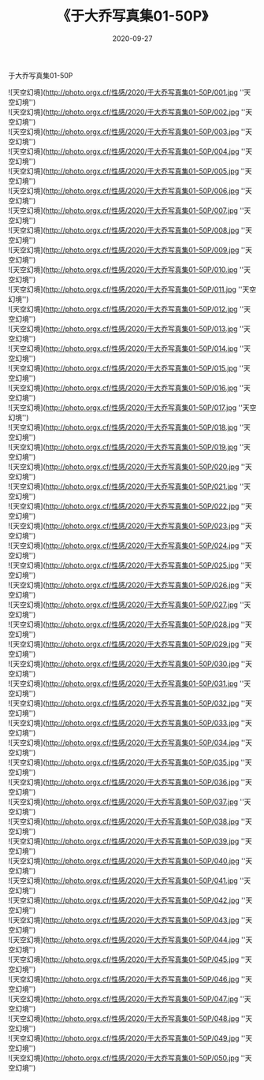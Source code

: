﻿---
layout: post
title:  《于大乔写真集01-50P》
date:   2020-09-27
image: http://photo.orgx.cf/性感/2020/于大乔写真集01-50P/000.jpg
categories: [美女, 性感, 泳衣]
---

于大乔写真集01-50P



![天空幻境](http://photo.orgx.cf/性感/2020/于大乔写真集01-50P/001.jpg ''天空幻境'') <br>
![天空幻境](http://photo.orgx.cf/性感/2020/于大乔写真集01-50P/002.jpg ''天空幻境'') <br>
![天空幻境](http://photo.orgx.cf/性感/2020/于大乔写真集01-50P/003.jpg ''天空幻境'') <br>
![天空幻境](http://photo.orgx.cf/性感/2020/于大乔写真集01-50P/004.jpg ''天空幻境'') <br>
![天空幻境](http://photo.orgx.cf/性感/2020/于大乔写真集01-50P/005.jpg ''天空幻境'') <br>
![天空幻境](http://photo.orgx.cf/性感/2020/于大乔写真集01-50P/006.jpg ''天空幻境'') <br>
![天空幻境](http://photo.orgx.cf/性感/2020/于大乔写真集01-50P/007.jpg ''天空幻境'') <br>
![天空幻境](http://photo.orgx.cf/性感/2020/于大乔写真集01-50P/008.jpg ''天空幻境'') <br>
![天空幻境](http://photo.orgx.cf/性感/2020/于大乔写真集01-50P/009.jpg ''天空幻境'') <br>
![天空幻境](http://photo.orgx.cf/性感/2020/于大乔写真集01-50P/010.jpg ''天空幻境'') <br>
![天空幻境](http://photo.orgx.cf/性感/2020/于大乔写真集01-50P/011.jpg ''天空幻境'') <br>
![天空幻境](http://photo.orgx.cf/性感/2020/于大乔写真集01-50P/012.jpg ''天空幻境'') <br>
![天空幻境](http://photo.orgx.cf/性感/2020/于大乔写真集01-50P/013.jpg ''天空幻境'') <br>
![天空幻境](http://photo.orgx.cf/性感/2020/于大乔写真集01-50P/014.jpg ''天空幻境'') <br>
![天空幻境](http://photo.orgx.cf/性感/2020/于大乔写真集01-50P/015.jpg ''天空幻境'') <br>
![天空幻境](http://photo.orgx.cf/性感/2020/于大乔写真集01-50P/016.jpg ''天空幻境'') <br>
![天空幻境](http://photo.orgx.cf/性感/2020/于大乔写真集01-50P/017.jpg ''天空幻境'') <br>
![天空幻境](http://photo.orgx.cf/性感/2020/于大乔写真集01-50P/018.jpg ''天空幻境'') <br>
![天空幻境](http://photo.orgx.cf/性感/2020/于大乔写真集01-50P/019.jpg ''天空幻境'') <br>
![天空幻境](http://photo.orgx.cf/性感/2020/于大乔写真集01-50P/020.jpg ''天空幻境'') <br>
![天空幻境](http://photo.orgx.cf/性感/2020/于大乔写真集01-50P/021.jpg ''天空幻境'') <br>
![天空幻境](http://photo.orgx.cf/性感/2020/于大乔写真集01-50P/022.jpg ''天空幻境'') <br>
![天空幻境](http://photo.orgx.cf/性感/2020/于大乔写真集01-50P/023.jpg ''天空幻境'') <br>
![天空幻境](http://photo.orgx.cf/性感/2020/于大乔写真集01-50P/024.jpg ''天空幻境'') <br>
![天空幻境](http://photo.orgx.cf/性感/2020/于大乔写真集01-50P/025.jpg ''天空幻境'') <br>
![天空幻境](http://photo.orgx.cf/性感/2020/于大乔写真集01-50P/026.jpg ''天空幻境'') <br>
![天空幻境](http://photo.orgx.cf/性感/2020/于大乔写真集01-50P/027.jpg ''天空幻境'') <br>
![天空幻境](http://photo.orgx.cf/性感/2020/于大乔写真集01-50P/028.jpg ''天空幻境'') <br>
![天空幻境](http://photo.orgx.cf/性感/2020/于大乔写真集01-50P/029.jpg ''天空幻境'') <br>
![天空幻境](http://photo.orgx.cf/性感/2020/于大乔写真集01-50P/030.jpg ''天空幻境'') <br>
![天空幻境](http://photo.orgx.cf/性感/2020/于大乔写真集01-50P/031.jpg ''天空幻境'') <br>
![天空幻境](http://photo.orgx.cf/性感/2020/于大乔写真集01-50P/032.jpg ''天空幻境'') <br>
![天空幻境](http://photo.orgx.cf/性感/2020/于大乔写真集01-50P/033.jpg ''天空幻境'') <br>
![天空幻境](http://photo.orgx.cf/性感/2020/于大乔写真集01-50P/034.jpg ''天空幻境'') <br>
![天空幻境](http://photo.orgx.cf/性感/2020/于大乔写真集01-50P/035.jpg ''天空幻境'') <br>
![天空幻境](http://photo.orgx.cf/性感/2020/于大乔写真集01-50P/036.jpg ''天空幻境'') <br>
![天空幻境](http://photo.orgx.cf/性感/2020/于大乔写真集01-50P/037.jpg ''天空幻境'') <br>
![天空幻境](http://photo.orgx.cf/性感/2020/于大乔写真集01-50P/038.jpg ''天空幻境'') <br>
![天空幻境](http://photo.orgx.cf/性感/2020/于大乔写真集01-50P/039.jpg ''天空幻境'') <br>
![天空幻境](http://photo.orgx.cf/性感/2020/于大乔写真集01-50P/040.jpg ''天空幻境'') <br>
![天空幻境](http://photo.orgx.cf/性感/2020/于大乔写真集01-50P/041.jpg ''天空幻境'') <br>
![天空幻境](http://photo.orgx.cf/性感/2020/于大乔写真集01-50P/042.jpg ''天空幻境'') <br>
![天空幻境](http://photo.orgx.cf/性感/2020/于大乔写真集01-50P/043.jpg ''天空幻境'') <br>
![天空幻境](http://photo.orgx.cf/性感/2020/于大乔写真集01-50P/044.jpg ''天空幻境'') <br>
![天空幻境](http://photo.orgx.cf/性感/2020/于大乔写真集01-50P/045.jpg ''天空幻境'') <br>
![天空幻境](http://photo.orgx.cf/性感/2020/于大乔写真集01-50P/046.jpg ''天空幻境'') <br>
![天空幻境](http://photo.orgx.cf/性感/2020/于大乔写真集01-50P/047.jpg ''天空幻境'') <br>
![天空幻境](http://photo.orgx.cf/性感/2020/于大乔写真集01-50P/048.jpg ''天空幻境'') <br>
![天空幻境](http://photo.orgx.cf/性感/2020/于大乔写真集01-50P/049.jpg ''天空幻境'') <br>
![天空幻境](http://photo.orgx.cf/性感/2020/于大乔写真集01-50P/050.jpg ''天空幻境'') <br>